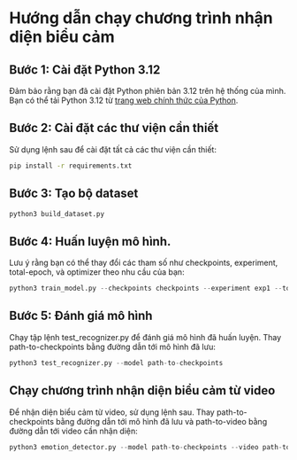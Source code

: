 # Hướng dẫn chạy chương trình nhận diện biểu cảm

## Bước 1: Cài đặt Python 3.12
Đảm bảo rằng bạn đã cài đặt Python phiên bản 3.12 trên hệ thống của mình. Bạn có thể tải Python 3.12 từ [trang web chính thức của Python](https://www.python.org/downloads/).

## Bước 2: Cài đặt các thư viện cần thiết
Sử dụng lệnh sau để cài đặt tất cả các thư viện cần thiết:

```sh
pip install -r requirements.txt
```

## Bước 3: Tạo bộ dataset

```python
python3 build_dataset.py
```

## Bước 4: Huấn luyện mô hình. 

Lưu ý rằng bạn có thể thay đổi các tham số như checkpoints, experiment, total-epoch, và optimizer theo nhu cầu của bạn:

```python
python3 train_model.py --checkpoints checkpoints --experiment exp1 --total-epoch 75 --optimizer adam
```

## Bước 5: Đánh giá mô hình
Chạy tập lệnh test_recognizer.py để đánh giá mô hình đã huấn luyện. Thay path-to-checkpoints bằng đường dẫn tới mô hình đã lưu:


```python
python3 test_recognizer.py --model path-to-checkpoints
```

## Chạy chương trình nhận diện biểu cảm từ video
Để nhận diện biểu cảm từ video, sử dụng lệnh sau. Thay path-to-checkpoints bằng đường dẫn tới mô hình đã lưu và path-to-video bằng đường dẫn tới video cần nhận diện:

```python
python3 emotion_detector.py --model path-to-checkpoints --video path-to-video
```